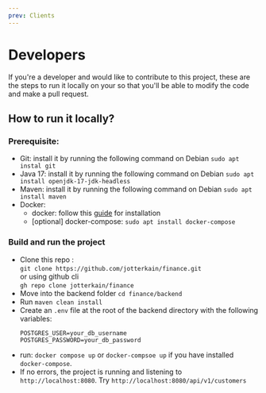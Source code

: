 ```yaml
---
prev: Clients
---
```


# Developers

If you're a developer and would like to contribute to this project, these are the steps to run it locally on your so 
that you'll be able to modify the code and make a pull request.

## How to run it locally?

### Prerequisite:

- Git: install it by running the following command on Debian `sudo apt instal git`
- Java 17: install it by running the following command on Debian `sudo apt install openjdk-17-jdk-headless`
- Maven: install it by running the following command on Debian `sudo apt install maven`
- Docker:
    - docker: follow this [guide](https://docs.docker.com/engine/install/) for installation
    - [optional] docker-compose: `sudo apt install docker-compose`

### Build and run the project

- Clone this repo : <br/>`git clone https://github.com/jotterkain/finance.git` <br/> or using github cli <br/> `gh repo clone jotterkain/finance`
- Move into the backend folder `cd finance/backend`
- Run `maven clean install`
- Create an `.env` file at the root of the backend directory with the following variables:
  ```
  POSTGRES_USER=your_db_username
  POSTGRES_PASSWORD=your_db_password
  ```
- run: `docker compose up` or `docker-compsoe up` if you have installed `docker-compose`.
- If no errors, the project is running and listening to `http://localhost:8080`. Try `http://localhost:8080/api/v1/customers`